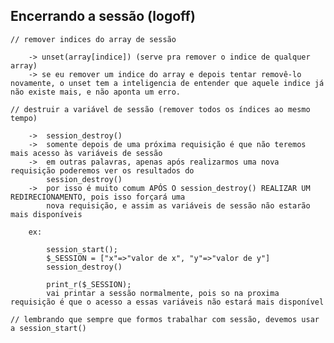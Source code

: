 ## Encerrando a sessão (logoff)
    
    // remover indices do array de sessão

        -> unset(array[indice]) (serve pra remover o indice de qualquer array)
        -> se eu remover um indice do array e depois tentar removê-lo novamente, o unset tem a inteligencia de entender que aquele indice já não existe mais, e não aponta um erro.

    // destruir a variável de sessão (remover todos os índices ao mesmo tempo)

        ->  session_destroy()
        ->  somente depois de uma próxima requisição é que não teremos mais acesso às variáveis de sessão
        ->  em outras palavras, apenas após realizarmos uma nova requisição poderemos ver os resultados do 
            session_destroy()
        ->  por isso é muito comum APÓS O session_destroy() REALIZAR UM REDIRECIONAMENTO, pois isso forçará uma 
            nova requisição, e assim as variáveis de sessão não estarão mais disponíveis

        ex:

            session_start();
            $_SESSION = ["x"=>"valor de x", "y"=>"valor de y"]
            session_destroy()

            print_r($_SESSION);
            vai printar a sessão normalmente, pois so na proxima requisição é que o acesso a essas variáveis não estará mais disponível 

    // lembrando que sempre que formos trabalhar com sessão, devemos usar a session_start()